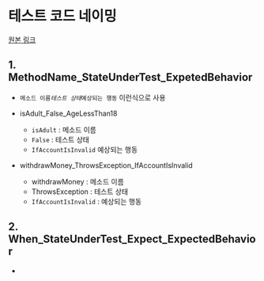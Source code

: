 # 테스트 코드 네이밍
[원본 링크](https://dzone.com/articles/7-popular-unit-test-naming)


## 1. MethodName_StateUnderTest_ExpetedBehavior

* `메소드 이름`_`테스트 상태`_`예상되는 행동` 이런식으로 사용

* isAdult_False_AgeLessThan18
	- `isAdult` : 메소드 이름
	- `False` : 테스트 상태
	- `IfAccountIsInvalid` 예상되는 행동
* withdrawMoney_ThrowsException_IfAccountIsInvalid
	- withdrawMoney : 메소드 이름
	- ThrowsException : 테스트 상태
	- `IfAccountIsInvalid` : 예상되는 행동


## 2. When_StateUnderTest_Expect_ExpectedBehavior
*
